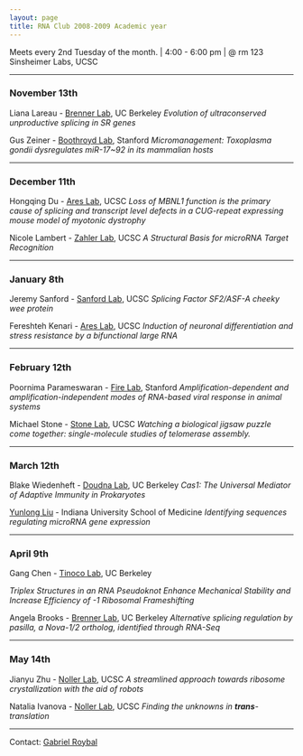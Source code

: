 ```yaml
---
layout: page
title: RNA Club 2008-2009 Academic year
---
```


Meets every 2nd Tuesday of the month. | 4:00 - 6:00 pm | @ rm 123 Sinsheimer Labs, UCSC 

****

### **November 13th**

Liana Lareau - [Brenner Lab](http://compbio.berkeley.edu/), UC Berkeley 
*Evolution of ultraconserved unproductive splicing in SR genes*

Gus Zeiner - [Boothroyd Lab](http://cmgm.stanford.edu/micro/boothroyd/boothroydlabhome.html), Stanford 
*Micromanagement: Toxoplasma gondii dysregulates miR-17~92 in its mammalian hosts*

****

### **December 11th**

Hongqing Du - [Ares Lab](http://ribonode.ucsc.edu/), UCSC 
*Loss of MBNL1 function is the primary cause of splicing and transcript level defects in a CUG-repeat expressing mouse model of myotonic dystrophy*

Nicole Lambert - [Zahler Lab](http://bio.research.ucsc.edu/people/zahler/), UCSC 
*A Structural Basis for microRNA Target Recognition*

****

### **January 8th**

Jeremy Sanford - [Sanford Lab](http://www.mcd.ucsc.edu/faculty/sanford.html), UCSC 
*Splicing Factor SF2/ASF-A cheeky wee protein* 

Fereshteh Kenari - [Ares Lab](http://ribonode.ucsc.edu/), UCSC 
*Induction of neuronal differentiation and stress resistance by a bifunctional large RNA*

****

### **February 12th**

Poornima Parameswaran - [Fire Lab](http://firelab.stanford.edu/), Stanford 
*Amplification-dependent and amplification-independent modes of RNA-based viral response in animal systems* 

Michael Stone - [Stone Lab](http://chemistry.ucsc.edu/faculty/Stone.html), UCSC 
*Watching a biological jigsaw puzzle come together: single-molecule studies of telomerase assembly.*

****

### **March 12th**

Blake Wiedenheft - [Doudna Lab](http://doudna.berkeley.edu/), UC Berkeley 
*Cas1: The Universal Mediator of Adaptive Immunity in Prokaryotes*

[Yunlong Liu](http://www.compbio.iupui.edu/liu) - Indiana University School of Medicine 
*Identifying sequences regulating microRNA gene expression*

****

### **April 9th**

Gang Chen - [Tinoco Lab](http://www.cchem.berkeley.edu/intgrp/tinoco.html), UC Berkeley

*Triplex Structures in an RNA Pseudoknot Enhance Mechanical Stability and Increase Efficiency of -1 Ribosomal Frameshifting*

Angela Brooks - [Brenner Lab](http://compbio.berkeley.edu/), UC Berkeley 
*Alternative splicing regulation by pasilla, a Nova-1/2 ortholog, identified through RNA-Seq*

****

### **May 14th**

Jianyu Zhu - [Noller Lab](http://rna.ucsc.edu/rnacenter/noller_lab.html), UCSC 
*A streamlined approach towards ribosome crystallization with the aid of robots*

Natalia Ivanova - [Noller Lab](http://rna.ucsc.edu/rnacenter/noller_lab.html), UCSC 
*Finding the unknowns in **trans**-translation*

****

Contact:	[Gabriel Roybal](mailto:roybal%5Bat%5Dbiology.ucsc.edu) 



